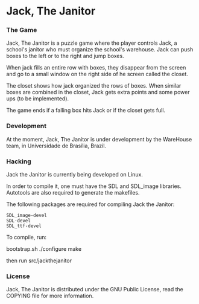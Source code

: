 Jack, The Janitor
=========================

### The Game

Jack, The Janitor is a puzzle game where the player controls Jack, a school's janitor who must organize the school's warehouse. Jack can push boxes to the left or to the right and jump boxes.

When jack fills an entire row with boxes, they disappear from the screen and go to a small window on the right side of he screen called the closet.

The closet shows how jack organized the rows of boxes. When similar boxes are combined in the closet, Jack gets extra points and some power ups (to be implemented).

The game ends if a falling box hits Jack or if the closet gets full.

### Development

At the moment, Jack, The Janitor is under development by the WareHouse team, in Universidade de Brasília, Brazil.

### Hacking

Jack the Janitor is currently being developed on Linux.

In order to compile it, one must have the SDL and SDL_image libraries. Autotools are also required to generate the makefiles.

The following packages are required for compiling Jack the Janitor:

```
SDL_image-devel
SDL-devel
SDL_ttf-devel
```
  

To compile, run:

bootstrap.sh
./configure
make

then run src/jackthejanitor

### License

Jack, The Janitor is distributed under the GNU Public License, read the COPYING file for more information.
